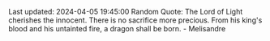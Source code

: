 Last updated: 2024-04-05 19:45:00
Random Quote: The Lord of Light cherishes the innocent.  There is no sacrifice more precious.  From his king's blood and his untainted fire, a dragon shall be born.  -  Melisandre